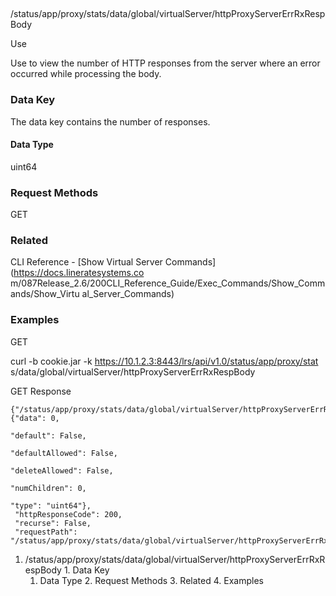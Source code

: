##
/status/app/proxy/stats/data/global/virtualServer/httpProxyServerErrRxRespBody

Use

Use to view the number of HTTP responses from the server where an error
occurred while processing the body.

### Data Key

The data key contains the number of responses.

#### Data Type

uint64

### Request Methods

GET

### Related

CLI Reference - [Show Virtual Server Commands](https://docs.lineratesystems.co
m/087Release_2.6/200CLI_Reference_Guide/Exec_Commands/Show_Commands/Show_Virtu
al_Server_Commands)

### Examples

GET

curl -b cookie.jar -k https://10.1.2.3:8443/lrs/api/v1.0/status/app/proxy/stat
s/data/global/virtualServer/httpProxyServerErrRxRespBody

GET Response

    
    
    {"/status/app/proxy/stats/data/global/virtualServer/httpProxyServerErrRxRespBody": {"data": 0,
                                                                                      "default": False,
                                                                                      "defaultAllowed": False,
                                                                                      "deleteAllowed": False,
                                                                                      "numChildren": 0,
                                                                                      "type": "uint64"},
     "httpResponseCode": 200,
     "recurse": False,
     "requestPath": "/status/app/proxy/stats/data/global/virtualServer/httpProxyServerErrRxRespBody"}
    

  1. /status/app/proxy/stats/data/global/virtualServer/httpProxyServerErrRxRespBody
    1. Data Key
      1. Data Type
    2. Request Methods
    3. Related
    4. Examples


